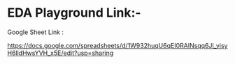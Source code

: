 # EDA Playground Link:-


Google Sheet Link :


https://docs.google.com/spreadsheets/d/1W932huqU6qEI0RAINsqq6Jl_visyH6lldHwsYVH_x5E/edit?usp=sharing
